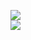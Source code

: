 [![](https://img.shields.io/badge/Made%20With-Github%20Spray-lightgrey.svg?style=for-the-badge&logo=github)](https://github.com/Annihil/github-spray#1155)  
[![](https://i.imgur.com/2DrTn0Z.gif)](https://github.com/Annihil/github-spray)